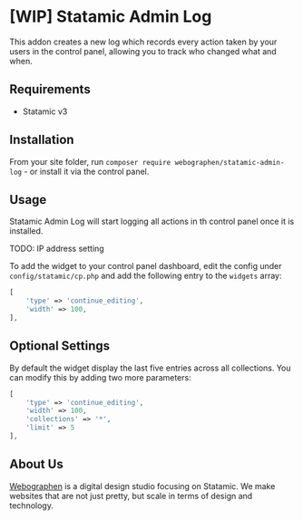 # [WIP] Statamic Admin Log

This addon creates a new log which records every action taken by your users in the control panel, allowing you to track who changed what and when.

## Requirements

- Statamic v3

## Installation

From your site folder, run `composer require webographen/statamic-admin-log` - or install it via the control panel.

## Usage

Statamic Admin Log will start logging all actions in  th control panel once it is installed.

TODO: IP address setting

To add the widget to your control panel dashboard, edit the config under `config/statamic/cp.php` and add the following entry to the `widgets` array:

```php
[
    'type' => 'continue_editing',
    'width' => 100,
],

```

## Optional Settings

By default the widget display the last five entries across all collections. You can modify this by adding two more parameters:

```php
[
    'type' => 'continue_editing',
    'width' => 100,
    'collections' => '*',
    'limit' => 5
],

```

## About Us

[Webographen](https://webographen.de/) is a digital design studio focusing on Statamic. We make websites that are not just pretty, but scale in terms of design and technology.